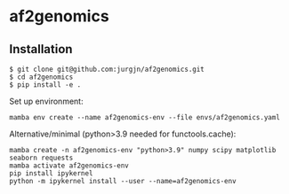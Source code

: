 # af2genomics

## Installation
```
$ git clone git@github.com:jurgjn/af2genomics.git
$ cd af2genomics
$ pip install -e .
```

Set up environment:
```
mamba env create --name af2genomics-env --file envs/af2genomics.yaml
```

Alternative/minimal (python>3.9 needed for functools.cache):
```
mamba create -n af2genomics-env "python>3.9" numpy scipy matplotlib seaborn requests
mamba activate af2genomics-env
pip install ipykernel
python -m ipykernel install --user --name=af2genomics-env
```
